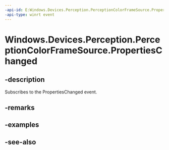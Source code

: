```yaml
---
-api-id: E:Windows.Devices.Perception.PerceptionColorFrameSource.PropertiesChanged
-api-type: winrt event
---
```


<!-- Event syntax
public event Windows.Foundation.TypedEventHandler PropertiesChanged<Windows.Devices.Perception.PerceptionColorFrameSource,  Windows.Devices.Perception.PerceptionFrameSourcePropertiesChangedEventArgs>
-->

# Windows.Devices.Perception.PerceptionColorFrameSource.PropertiesChanged

## -description
Subscribes to the PropertiesChanged event.

## -remarks

## -examples

## -see-also
